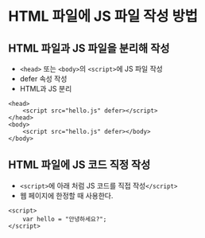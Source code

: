 # HTML 파일에 JS 파일 작성 방법

## HTML 파일과 JS 파일을 분리해 작성

- `<head>` 또는 `<body>`의 `<script>`에 JS 파일 작성
- defer 속성 작성
- HTML과 JS 분리

```
<head>
    <script src="hello.js" defer></script>
</head>
<body>
    <script src="hello.js" defer></body>
</body>
```

## HTML 파일에 JS 코드 직정 작성

- `<script>`에 아래 처럼 JS 코드를 직접 작성`</script>`
- 웹 페이지에 한정할 때 사용한다.

```
<script>
    var hello = "안녕하세요?";
</script>
```
